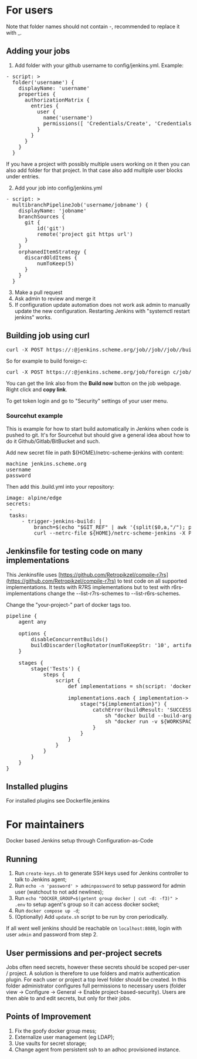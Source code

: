 # For users

Note that folder names should not contain -, recommended to replace it with \_.

## Adding your jobs

1. Add folder with your github username to config/jenkins.yml. Example:

<pre>
- script: >
  folder('username') {
    displayName: 'username'
    properties {
      authorizationMatrix {
        entries {
          user {
            name('username')
            permissions([ 'Credentials/Create', 'Credentials/Delete', 'Credentials/Update', 'Credentials/View', 'Job/Build', 'Job/Cancel' ])
          }
        }
      }
    }
  }
</pre>

If you have a project with possibly multiple users working on it then you can
also add folder for that project. In that case also add multiple user blocks
under entries.

2. Add your job into config/jenkins.yml

<pre>
- script: >
  multibranchPipelineJob('username/jobname') {
    displayName: 'jobname'
    branchSources {
      git {
          id('git')
          remote('project git https url')
      }
    }
    orphanedItemStrategy {
      discardOldItems {
          numToKeep(5)
      }
    }
  }
</pre>

3. Make a pull request
4. Ask admin to review and merge it
5. If configuration update automation does not work ask admin to manually
update the new configuration. Restarting Jenkins with "systemctl restart
jenkins" works.

## Building job using curl

<pre>
curl -X POST https://<your username>:<token>@jenkins.scheme.org/job/<job directory>/job/<job name>/job/<branch>/build?delay=0sec"
</pre>


So for example to build foreign-c:

<pre>
curl -X POST https://<your username>:<token>@jenkins.scheme.org/job/foreign_c/job/foreign-c/job/master/build?delay=0sec"
</pre>

You can get the link also from the **Build now** button on the job webpage.
Right click and **copy link**.

To get token login and go to "Security" settings of your user menu.

### Sourcehut example

This is example for how to start build automatically in Jenkins when code is
pushed to git. It's for Sourcehut but should give a general idea about how to
do it Github/Gitlab/BitBucket and such.

Add new secret file in path ${HOME}/netrc-scheme-jenkins with content:

<pre>
machine jenkins.scheme.org
username <username>
password <token>
</pre>

Then add this .build.yml into your repository:

<pre>
image: alpine/edge
secrets:
 - <your secrets id>
 tasks:
     - trigger-jenkins-build: |
         branch=$(echo "$GIT_REF" | awk '{split($0,a,"/"); print(a[3])}')
         curl --netrc-file ${HOME}/netrc-scheme-jenkins -X POST "https://jenkins.scheme.org/job/<job directory>/job/<job name>/job/${branch}/build?delay=0sec"
</pre>

## Jenkinsfile for testing code on many implementations

This Jenkinsfile uses
[https://github.com/Retropikzel/compile-r7rs](https://github.com/Retropikzel/compile-r7rs)
to test code on all supported implementations. It tests with R7RS implementations
but to test with r6rs-implementations change the --list-r7rs-schemes to
--list-r6rs-schemes.

Change the "your-project-" part of docker tags too.

<pre>
pipeline {
    agent any

    options {
        disableConcurrentBuilds()
        buildDiscarder(logRotator(numToKeepStr: '10', artifactNumToKeepStr: '10'))
    }

    stages {
        stage('Tests') {
            steps {
                script {
                    def implementations = sh(script: 'docker run retropikzel1/compile-r7rs:chibi sh -c "compile-r7rs --list-r7rs-schemes"', returnStdout: true).split()

                    implementations.each { implementation->
                        stage("${implementation}") {
                            catchError(buildResult: 'SUCCESS', stageResult: 'FAILURE') {
                                sh "docker build --build-arg COMPILE_R7RS=${implementation} --tag=your-project-test-${implementation} -f Dockerfile.test ."
                                sh "docker run -v ${WORKSPACE}:/workdir -w /workdir -t your-project-test-${implementation} sh -c \"compile-r7rs -I . -o test test.scm\""
                            }
                        }
                    }
                }
            }
        }
    }
}
</pre>

## Installed plugins

For installed plugins see Dockerfile.jenkins

# For maintainers

Docker based Jenkins setup through Configuration-as-Code

## Running

1. Run `create-keys.sh` to generate SSH keys used for Jenkins controller to talk to Jenkins agent;
2. Run `echo -n 'password' > adminpassword` to setup password for admin user (watchout to not add newlines);
3. Run `echo "DOCKER_GROUP=$(getent group docker | cut -d: -f3)" > .env` to setup agent's group so it can access docker socket;
4. Run `docker compose up -d`;
5. (Optionally) Add `update.sh` script to be run by cron periodically.

If all went well jenkins should be reachable on `localhost:8080`, login with user `admin` and password from step 2.

## User permissions and per-project secrets

Jobs often need secrets, however these secrets should be scoped per-user / project. A solution is therefore to use folders and matrix authentication plugin. For each user or project a top level folder should be created. In this folder administrator configures full permissions to necessary users (folder view -> Configure -> General -> Enable project-based-security). Users are then able to and edit secrets, but only for their jobs.

## Points of Improvement

1. Fix the goofy docker group mess;
2. Externalize user management (eg LDAP);
3. Use vaults for secret storage;
4. Change agent from persistent ssh to an adhoc provisioned instance.
